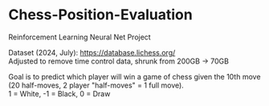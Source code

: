 # Chess-Position-Evaluation
Reinforcement Learning Neural Net Project

Dataset (2024, July): https://database.lichess.org/  
Adjusted to remove time control data, shrunk from 200GB -> 70GB

Goal is to predict which player will win a game of chess given the 10th move (20 half-moves, 2 player "half-moves" = 1 full move).  
1 = White, -1 = Black, 0 = Draw